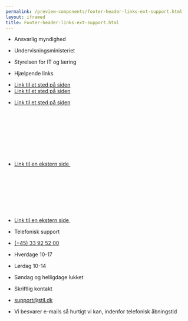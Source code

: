```yaml
--- 
permalink: /preview-components/footer-header-links-ext-support.html
layout: iframed 
title: Footer-header-links-ext-support.html
---
```

<footer>
    <div class="footer">
        <div class="container">
            <div class="row">
                <div class="col-12 col-sm-12 col-md-3 col-lg-3 footer-col">
                    <div class="align-text-left">
                        <ul class="unstyled-list">
                            <li>
                                <p class="h6 weight-semibold" title="Ansvarlig myndighed"
                                    aria-label="Ansvarlig myndighed">Ansvarlig myndighed</p>
                            </li>
                        </ul>
                        <ul class="unstyled-list">
                            <li>
                                <p>Undervisningsministeriet</p>
                            </li>
                            <li>
                                <p>Styrelsen for IT og læring</p>
                            </li>
                        </ul>
                    </div>
                </div>
                <div class="col-12 col-sm-12 col-md-3 col-lg-3 footer-col">
                    <div class="align-text-left">
                        <ul class="unstyled-list">
                            <li>
                                <p class="h6 weight-semibold" title="Hjælpende links"
                                    aria-label="Hjælpende links">Hjælpende links</p>
                            </li>
                        </ul>
                        <ul class="unstyled-list footer-links">
                            <li>
                                <a href="javascript:void(0);">Link til et sted på siden</a>
                            </li>
                            <li>
                                <a href="javascript:void(0);">Link til et sted på siden</p>
                            </li>
                            <li>
                                <a href="javascript:void(0);">Link til et sted på siden</p>
                            </li>
                            <li>
                                <a href="javascript:void(0);" class="icon-link">Link til en ekstern side
                                    <svg class="icon-svg "><use xlink:href="#open-in-new"></use></svg>
                                </a>
                            </li>
                            <li>
                                <a href="javascript:void(0);" class="icon-link">Link til en ekstern side
                                    <svg class="icon-svg "><use xlink:href="#open-in-new"></use></svg>
                                </a>
                            </li>
                        </ul>
                    </div>
                </div>
                <div class="col-12 col-sm-12 col-md-3 col-lg-3 footer-col">
                    <div class="align-text-left">
                        <ul class="unstyled-list">
                            <li>
                                <p class="h6 weight-semibold" title="Telefonisk support"
                                    aria-label="Telefonisk support">Telefonisk support</p>
                            </li>
                        </ul>
                        <ul class="unstyled-list">
                            <li>
                                <p>
                                    <a class="function-link" href="tel:004533925200">(+45) 33 92 52 00</a>
                                </p>
                            </li>
                        </ul>
                        <ul class="unstyled-list">
                            <li>
                                <p>Hverdage 10-17</p>
                            </li>
                            <li>
                                <p>Lørdag 10-14</p>
                            </li>
                            <li>
                                <p>Søndag og helligdage lukket</p>
                            </li>
                        </ul>
                    </div>
                </div>
                <div class="col-12 col-sm-12 col-md-3 col-lg-3 footer-col">
                    <div class="align-text-left">
                        <ul class="unstyled-list">
                            <li>
                                <p class="h6 weight-semibold" title="Skriftlig kontakt"
                                    aria-label="Skriftlig kontakt">Skriftlig kontakt</p>
                            </li>
                        </ul>
                        <ul class="unstyled-list">
                            <li>
                                <p>
                                    <a class="function-link" href="mailto:support@stil.dk">support@stil.dk</a>
                                </p>
                            </li>
                        </ul>
                        <ul class="unstyled-list">
                            <li>
                                <p>Vi besvarer e-mails så hurtigt vi kan, indenfor
                                    telefonisk åbningstid</p>
                            </li>
                        </ul>
                    </div>
                </div>
            </div>
        </div>
    </div>
</footer>